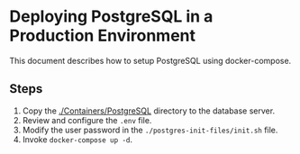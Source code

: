 # Deploying PostgreSQL in a Production Environment

This document describes how to setup PostgreSQL using docker-compose.

## Steps

1. Copy the [./Containers/PostgreSQL](../../../Containers/PostgreSQL) directory to the database server.
2. Review and configure the `.env` file.
3. Modify the user password in the `./postgres-init-files/init.sh` file.
4. Invoke `docker-compose up -d`.
